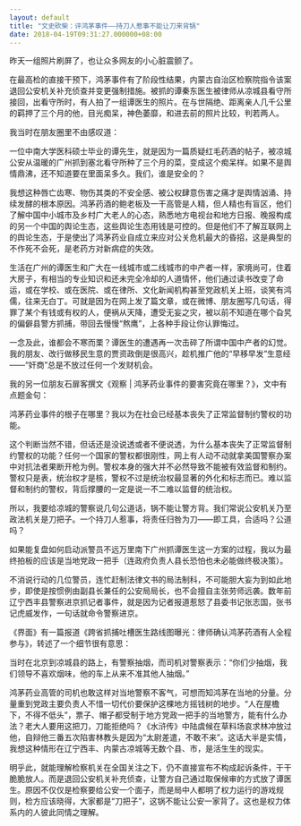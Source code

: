 ```yaml
---
layout: default
title: "文史砍柴：评鸿茅事件——持刀人惹事不能让刀来背锅"
date: 2018-04-19T09:31:27.000000+08:00
---
```


昨天一组照片刷屏了，也让众多网友的小心脏震颤了。

在最高检的直接干预下，鸿茅事件有了阶段性结果，内蒙古自治区检察院指令该案退回公安机关补充侦查并变更强制措施。被抓的谭秦东医生被律师从凉城县看守所接回，出看守所时，有人拍了一组谭医生的照片。在与世隔绝、距离亲人几千公里的羁押了三个月的他，目光痴呆，神色萎靡，和进去前的照片比较，判若两人。

我当时在朋友圈里不由感叹道：

一位中南大学医科硕士毕业的谭先生，就是因为一篇质疑红毛药酒的帖子，被凉城公安从温暖的广州抓到塞北看守所种了三个月的菜，变成这个痴呆样。如果不是舆情鼎沸，还不知道要在里面呆多久。我们，谁是安全的？

我想这种唇亡齿寒、物伤其类的不安全感、被公权肆意伤害之痛才是舆情汹涌、持续发酵的根本原因。鸿茅药酒的鲍老板及一干高管是人精，但人精也有盲区，他们了解中国中小城市及乡村广大老人的心态，熟悉地方电视台和地方日报、晚报构成的另一个中国的舆论生态，这些舆论生态用钱是可控的。但是他们不了解互联网上的舆论生态，于是使出了鸿茅药业自成立来应对公关危机最大的昏招，这是典型的不作死不会死，是老药方对新病症的失效。

生活在广州的谭医生和广大在一线城市或二线城市的中产者一样，家境尚可，住着大房子，有相当的专业知识和还未完全冷却的人道情怀，他们通过读书改变了命运，或在学校、或在医院、或在律所、文化新闻机构甚至党政机关上班，谈笑有鸿儒，往来无白丁。可就是因为在网上发了篇文章，或在微博、朋友圈写几句话，得罪了某个有钱或有权的人，便祸从天降，遭受无妄之灾，被以前不知道在哪个旮旯的偏僻县警方抓捕，带回去慢慢“熬鹰”，上各种手段让你认罪悔过。

一念及此，谁都会不寒而栗？谭医生的遭遇再一次击碎了所谓中国中产者的幻觉。我的朋友、改行做移民生意的贾资政倒是很高兴，趁机推广他的“早移早发”生意经——“奸商”总是不放过任何一个发财机会。

我的另一位朋友石扉客撰文《观察 | 鸿茅药业事件的要害究竟在哪里？》，文中有点题金句：

鸿茅药业事件的根子在哪里？我以为在社会已经基本丧失了正常监督制约警权的功能。

这个判断当然不错，但话还是没说透或者不便说透，为什么基本丧失了正常监督制约警权的功能？任何一个国家的警权都很刚性，网上有人动不动就拿美国警察办案中对抗法者果断开枪为例。警权本身的强大并不必然导致不能被有效监督和制约。警权只是表，统治权才是核，警权不过是统治权最显著的外化和标志而已。难以监督和制约的警权，背后撑腰的一定是说一不二难以监督的统治权。

所以，我要给凉城的警察说几句公道话，锅不能让警方背。我们常说公安机关乃至政法机关是刀把子。一个持刀人惹事，将责任归咎为刀——即工具，合适吗？公道吗？

如果能复盘如何启动派警员不远万里南下广州抓谭医生这一方案的过程，我以为最终拍板的应该是当地党政一把手（连政府负责人县长恐怕也未必能做终极决策）。

不消说行动的几位警员，连忙赶制法律文书的局法制科，不可能胆大妄为到如此地步，即使是按惯例由副县长兼任的公安局局长，也不会擅自主张劳师远袭。数年前辽宁西丰县警察进京抓记者事件，就是因为记者报道惹怒了县委书记张志国，张书记虎威发作，一句话就命令警察进京。

《界面》有一篇报道《跨省抓捕吐槽医生路线图曝光：律师确认鸿茅药酒有人全程参与》，转述了一个细节很有意思：

当时在北京到凉城县的路上，有警察抽烟，而司机对警察表示：“你们少抽烟，我们领导不喜欢烟味，他的车上从来不准其他人抽烟。”

鸿茅药业高管的司机也敢这样对当地警察不客气，可想而知鸿茅在当地的分量。分量重到党政主要负责人不惜一切代价要保护这棵地方摇钱树的地步。“人在屋檐下，不得不低头”，票子、帽子都受制于地方党政一把手的当地警方，能有什么办法？老大人要用这把刀，刀能拒绝吗？《水浒传》中陆虞候在草料场哀求林冲放过他，自辩他三番五次陷害林教头是因为“太尉差遣，不敢不来”。这话大半是实情，我想这种情形在辽宁西丰、内蒙古凉城等无数个县、市，是活生生的现实。

明乎此，就能理解检察机关在全国关注之下，仍不直接宣布不构成起诉条件，干干脆脆放人。而是退回公安机关补充侦查，让警方自己通过取保候审的方式放了谭医生。原因不仅仅是检察要给公安一个面子，而是局中人都明了权力运行的游戏规则，检方应该晓得，大家都是“刀把子”，这锅不能让公安一家背了。这也是权力体系内的人彼此同情之理解。

